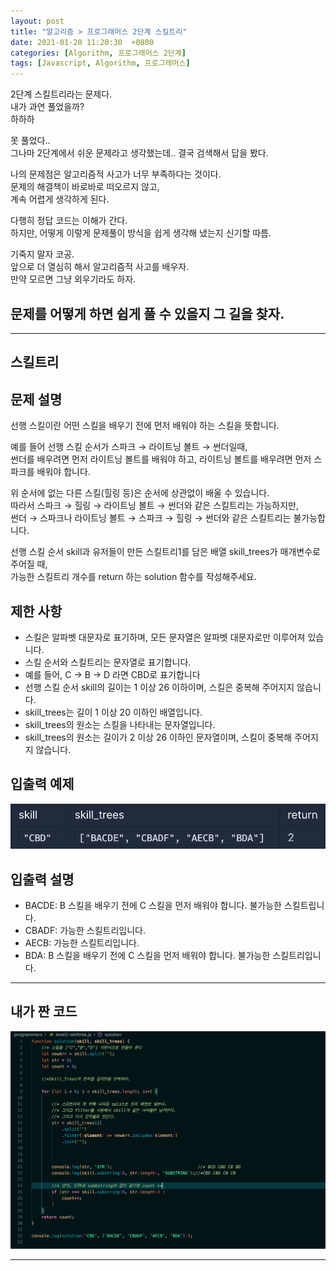 ```yaml
---
layout: post
title: "알고리즘 > 프로그래머스 2단계 스킬트리"
date: 2021-01-20 11:20:30  +0800
categories: [Algorithm, 프로그래머스 2단계]
tags: [Javascript, Algorithm, 프로그래머스]
---
```


2단계 스킬트리라는 문제다.  
내가 과연 풀었을까?  
하하하

못 풀었다..  
그나마 2단계에서 쉬운 문제라고 생각했는데.. 결국 검색해서 답을 봤다.

나의 문제점은 알고리즘적 사고가 너무 부족하다는 것이다.  
문제의 해결책이 바로바로 떠오르지 않고,  
계속 어렵게 생각하게 된다.

다행히 정답 코드는 이해가 간다.  
하지만, 어떻게 이렇게 문제풀이 방식을 쉽게 생각해 냈는지 신기할 따름.

기죽지 말자 코공.  
앞으로 더 열심히 해서 알고리즘적 사고를 배우자.  
만약 모르면 그냥 외우기라도 하자.

## 문제를 어떻게 하면 쉽게 풀 수 있을지 그 길을 찾자.

---

## **스킬트리**

## **문제 설명**

선행 스킬이란 어떤 스킬을 배우기 전에 먼저 배워야 하는 스킬을 뜻합니다.

예를 들어 선행 스킬 순서가 스파크 → 라이트닝 볼트 → 썬더일때,  
썬더를 배우려면 먼저 라이트닝 볼트를 배워야 하고, 라이트닝 볼트를 배우려면 먼저 스파크를 배워야 합니다.

위 순서에 없는 다른 스킬(힐링 등)은 순서에 상관없이 배울 수 있습니다.  
따라서 스파크 → 힐링 → 라이트닝 볼트 → 썬더와 같은 스킬트리는 가능하지만,  
썬더 → 스파크나 라이트닝 볼트 → 스파크 → 힐링 → 썬더와 같은 스킬트리는 불가능합니다.

선행 스킬 순서 skill과 유저들이 만든 스킬트리1를 담은 배열 skill_trees가 매개변수로 주어질 때,  
가능한 스킬트리 개수를 return 하는 solution 함수를 작성해주세요.

## **제한 사항**

- 스킬은 알파벳 대문자로 표기하며, 모든 문자열은 알파벳 대문자로만 이루어져 있습니다.
- 스킬 순서와 스킬트리는 문자열로 표기합니다.
- 예를 들어, C → B → D 라면 CBD로 표기합니다
- 선행 스킬 순서 skill의 길이는 1 이상 26 이하이며, 스킬은 중복해 주어지지 않습니다.
- skill_trees는 길이 1 이상 20 이하인 배열입니다.
- skill_trees의 원소는 스킬을 나타내는 문자열입니다.
- skill_trees의 원소는 길이가 2 이상 26 이하인 문자열이며, 스킬이 중복해 주어지지 않습니다.

## **입출력 예제**

![image](/assets/img/sample/skilltree1.png)

## **입출력 설명**

- BACDE: B 스킬을 배우기 전에 C 스킬을 먼저 배워야 합니다. 불가능한 스킬트립니다.
- CBADF: 가능한 스킬트리입니다.
- AECB: 가능한 스킬트리입니다.
- BDA: B 스킬을 배우기 전에 C 스킬을 먼저 배워야 합니다. 불가능한 스킬트리입니다.

---

## **내가 짠 코드**

![image](/assets/img/sample/skilltree2.png)

---
